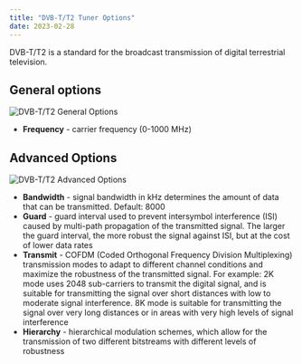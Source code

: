 ```yaml
---
title: "DVB-T/T2 Tuner Options"
date: 2023-02-28
---
```


DVB-T/T2 is a standard for the broadcast transmission of digital terrestrial television.

## General options

![DVB-T/T2 General Options](https://cdn.cesbo.com/help/astra/receiving/dvb/t/general.png)

- **Frequency** - carrier frequency (0-1000 MHz)

## Advanced Options

![DVB-T/T2 Advanced Options](https://cdn.cesbo.com/help/astra/receiving/dvb/t/advanced.png)

- **Bandwidth** - signal bandwidth in kHz determines the amount of data that can be transmitted. Default: 8000
- **Guard** - guard interval used to prevent intersymbol interference (ISI) caused by multi-path propagation of the transmitted signal. The larger the guard interval, the more robust the signal against ISI, but at the cost of lower data rates
- **Transmit** - COFDM (Coded Orthogonal Frequency Division Multiplexing) transmission modes to adapt to different channel conditions and maximize the robustness of the transmitted signal. For example: 2K mode uses 2048 sub-carriers to transmit the digital signal, and is suitable for transmitting the signal over short distances with low to moderate signal interference. 8K mode is suitable for transmitting the signal over very long distances or in areas with very high levels of signal interference
- **Hierarchy** - hierarchical modulation schemes, which allow for the transmission of two different bitstreams with different levels of robustness
